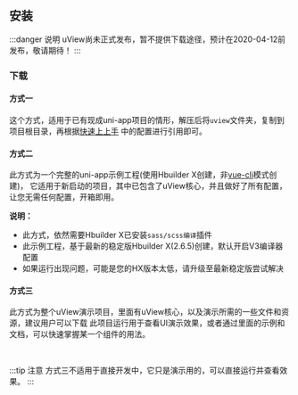 ## 安装


:::danger 说明
uView尚未正式发布，暂不提供下载途径，预计在2020-04-12前发布，敬请期待！
:::


### 下载

#### 方式一

这个方式，适用于已有现成uni-app项目的情形，解压后将`uview`文件夹，复制到项目根目录，再根据[快速上上手](/guide/quickstart.html)
中的配置进行引用即可。




#### 方式二

此方式为一个完整的uni-app示例工程(使用Hbuilder X创建，非[vue-cli](https://uniapp.dcloud.io/quickstart?id=_2-%e9%80%9a%e8%bf%87vue-cli%e5%91%bd%e4%bb%a4%e8%a1%8c)模式创建)，
它适用于新启动的项目，其中已包含了uView核心，并且做好了所有配置，让您无需任何配置，开箱即用。


**说明：**

- 此方式，依然需要Hbuilder X已安装`sass/scss编译`插件
- 此示例工程，基于最新的稳定版Hbuilder X(2.6.5)创建，默认开启V3编译器配置
- 如果运行出现问题，可能是您的HX版本太低，请升级至最新稳定版尝试解决


#### 方式三

此方式为整个uView演示项目，里面有uView核心，以及演示所需的一些文件和资源，建议用户可以下载
此项目运行用于查看UI演示效果，或者通过里面的示例和文档，可以快速掌握某一个组件的用法。

<br>

:::tip 注意
方式三不适用于直接开发中，它只是演示用的，可以直接运行并查看效果。
:::
